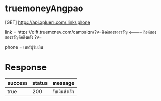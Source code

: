 # truemoneyAngpao

[GET] https://api.xpluem.com/:link/:phone

link = https://gift.truemoney.com/campaign/?v=ลิงค์ซองของขวัญ  <---- ลิงค์ซองของขวัญคือลิ้งหลัง ?v=

phone = เบอร์ผู้รับเงิน

# Response

| success     | status  | message              |
| -------- | ------- | ----------------------- |
| true      | 200   | รับเงินสำเร็จ   |
